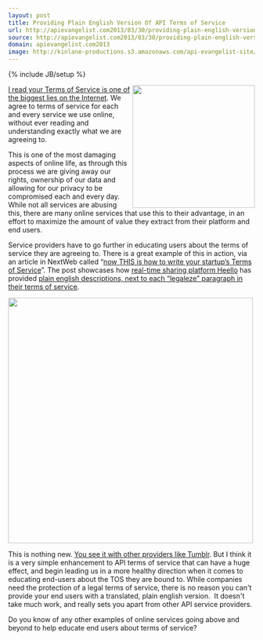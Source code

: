 ```yaml
---
layout: post
title: Providing Plain English Version Of API Terms of Service
url: http://apievangelist.com2013/03/30/providing-plain-english-version-of-api-terms-of-service/
source: http://apievangelist.com2013/03/30/providing-plain-english-version-of-api-terms-of-service/
domain: apievangelist.com2013
image: http://kinlane-productions.s3.amazonaws.com/api-evangelist-site/blog/heello-logo.png
---
```

{% include JB/setup %}<p>
     <a href="http://heello.com/" target="_blank"><img src="https://s3.amazonaws.com/kinlane-productions/api-evangelist/heello/heello-logo.png"  width="250" align="right" /></a>
</p>
<p>
     <a title="I read your Terms of Service is one of the biggest lies on the Internet" href="http://tosdr.org/">I read your Terms of Service is one of the biggest lies on the Internet</a>. We agree to terms of service for each and every service we use online, without ever reading and understanding exactly what we are agreeing to.
</p>
<p>
     This is one of the most damaging aspects of online life, as through this process we are giving away our rights, ownership of our data and allowing for our privacy to be compromised each and every day. While not all services are abusing this, there are many online services that use this to their advantage, in an effort to maximize the amount of value they extract from their platform and end users.
</p>
<p>
     Service providers have to go further in educating users about the terms of service they are agreeing to. There is a great example of this in action, via an article in NextWeb called “<a href="http://thenextweb.com/insider/2013/03/29/now-this-is-how-to-write-a-terms-of-service-document/">now THIS is how to write your startup’s Terms of Service</a>”. The post showcases how <a href="http://heello.com/" target="_blank">real-time sharing platform Heello</a> has provided <a href="https://heello.com/terms" target="_blank">plain english descriptions, next to each “legaleze” paragraph in their terms of service</a>.
</p>
<p>
     <a href="https://heello.com/terms" target="_blank"><img src="https://s3.amazonaws.com/kinlane-productions/api-evangelist/heello/heello-terms-of-service.png"  width="500" /></a>
</p>
<p>
     This is nothing new. <a href="http://www.tumblr.com/policy/en/terms_of_service">You see it with other providers like Tumblr</a>. But I think it is a very simple enhancement to API terms of service that can have a huge effect, and begin leading us in a more healthy direction when it comes to educating end-users about the TOS they are bound to. While companies need the protection of a legal terms of service, there is no reason you can't provide your end users with a translated, plain english version.  It doesn't take much work, and really sets you apart from other API service providers.
</p>
<p>
     Do you know of any other examples of online services going above and beyond to help educate end users about terms of service?
</p>
